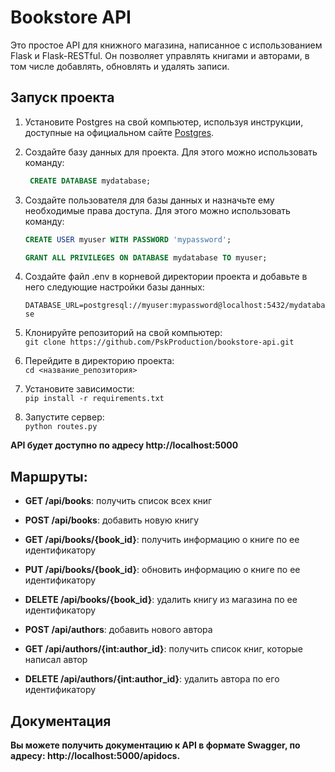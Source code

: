 # Bookstore API

Это простое API для книжного магазина, написанное с использованием Flask и Flask-RESTful. Он позволяет управлять книгами
и авторами, в том числе добавлять, обновлять и удалять записи.

## Запуск проекта

1. Установите Postgres на свой компьютер, используя инструкции, доступные на официальном
   сайте [Postgres](https://www.postgresql.org).


2. Создайте базу данных для проекта. Для этого можно использовать команду:

   ```sql
    CREATE DATABASE mydatabase;
   ```

3. Создайте пользователя для базы данных и назначьте ему необходимые права доступа. Для этого можно использовать
   команду:

   ```sql
   CREATE USER myuser WITH PASSWORD 'mypassword';
   ```  

   ```sql
   GRANT ALL PRIVILEGES ON DATABASE mydatabase TO myuser;
   ```

4. Создайте файл .env в корневой директории проекта и добавьте в него следующие настройки базы данных:

   `DATABASE_URL=postgresql://myuser:mypassword@localhost:5432/mydatabase`


5. Клонируйте репозиторий на свой компьютер:  
   `git clone https://github.com/PskProduction/bookstore-api.git`


6. Перейдите в директорию проекта:  
   `cd <название_репозитория>`


7. Установите зависимости:  
   `pip install -r requirements.txt`


8. Запустите сервер:  
   `python routes.py`

**API будет доступно по адресу http://localhost:5000**

## Маршруты:

- **GET /api/books**: получить список всех книг


- **POST /api/books**: добавить новую книгу 


- **GET /api/books/{book_id}**: получить информацию о книге по ее идентификатору


- **PUT /api/books/{book_id}**: обновить информацию о книге по ее идентификатору


- **DELETE /api/books/{book_id}**: удалить книгу из магазина по ее идентификатору


- **POST /api/authors**: добавить нового автора 


- **GET /api/authors/{int:author_id}**: получить cписок книг, которые написал автор


- **DELETE /api/authors/{int:author_id}**: удалить автора по его идентификатору

## Документация
**Вы можете получить документацию к API в формате Swagger, по адресу:  http://localhost:5000/apidocs.**

